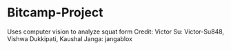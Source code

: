# Bitcamp-Project
Uses computer vision to analyze squat form
Credit: Victor Su: Victor-Su848, Vishwa Dukkipati, Kaushal Janga: jangablox
